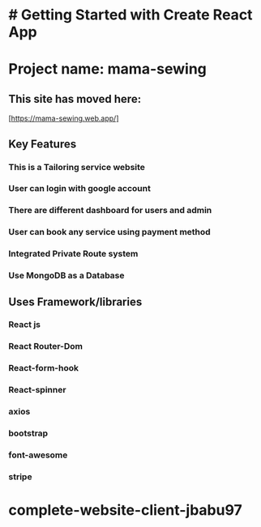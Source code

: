 # # Getting Started with Create React App


# Project name: mama-sewing

## This site has moved here: 
[https://mama-sewing.web.app/]



## Key Features

### This is a Tailoring service website
### User can login with google account 
### There are different dashboard for users and admin
### User can book any service using payment method
### Integrated Private Route system
### Use MongoDB as a Database

## Uses Framework/libraries

### React js
### React Router-Dom
### React-form-hook
### React-spinner
### axios
### bootstrap
### font-awesome
### stripe

# complete-website-client-jbabu97

